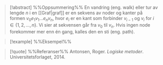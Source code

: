 
> [!abstract] %%Oppsummering%%
> En vandring (eng. walk) eller tur av lengde $n$ i en [[Graf|graf]] er en sekvens av noder og kanter på formen $v_{0}e_{1}v_{1}\ldots e_{n}v_{n}$, hvor $e_{i}$ er en kant som forbinder $v_{i-1}$ og $v_{i}$ for $i\in \{1,2,\ldots,n\}$. Vi sier at sekvensen går fra $v_0$ til $v_n$. Hvis ingen node forekommer mer enn én gang, kalles den en sti (eng. path).

> [!example] %%Eksempel%%
> 

> [!quote] %%Referanser%%
>Antonsen, Roger. *Logiske metoder*. Universitetsforlaget, 2014.


